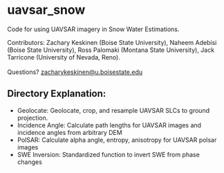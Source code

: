 # uavsar_snow
Code for using UAVSAR imagery in Snow Water Estimations.

Contributors: Zachary Keskinen (Boise State University), Naheem Adebisi (Boise State University), Ross Palomaki (Montana State University), Jack Tarricone (University of Nevada, Reno). \
\
Questions? zacharykeskinen@u.boisestate.edu

## Directory Explanation:
- Geolocate: Geolocate, crop, and resample UAVSAR SLCs to ground projection.
- Incidence Angle: Calculate path lengths for UAVSAR images and incidence angles from arbitrary DEM
- PolSAR: Calculate alpha angle, entropy, anisotropy for UAVSAR polsar images
- SWE Inversion: Standardized function to invert SWE from phase changes
